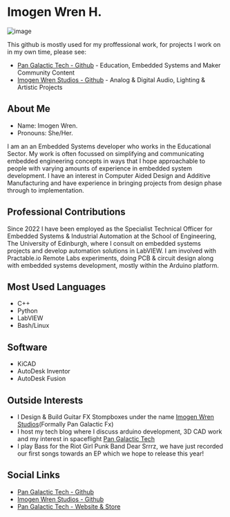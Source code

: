 # Imogen Wren H.
![image](https://user-images.githubusercontent.com/97303986/217541153-bb81dce7-f75b-4812-b71a-0afd2077692d.png)


This github is mostly used for my proffessional work, for projects I work on in my own time, please see:
- [Pan Galactic Tech - Github](https://github.com/PanGalacticTech) - Education, Embedded Systems and Maker Community Content 
- [Imogen Wren Studios -  Github](https://github.com/imogen-wren-studios) - Analog & Digital Audio, Lighting & Artistic Projects 

## About Me
- Name: Imogen Wren. <br>
- Pronouns: She/Her. <br>

I am an an Embedded Systems developer who works in the Educational Sector. My work is often focussed on simplifying and communicating embedded engineering concepts in ways that I hope approachable to people with varying amounts of experience in embedded system development. I have an interest in Computer Aided Design and Additive Manufacturing and have experience in bringing projects from design phase through to implementation. 


## Professional Contributions
Since 2022 I have been employed as the Specialist Technical Officer for Embedded Systems & Industrial Automation at the School of Engineering, The University of Edinburgh, where I consult on embedded systems projects and develop automation solutions in LabVIEW. I am involved with Practable.io Remote Labs experiments, doing PCB & circuit design along with embedded systems development, mostly within the Arduino platform. 

## Most Used Languages
- C++
- Python
- LabVIEW
- Bash/Linux

## Software
- KiCAD
- AutoDesk Inventor
- AutoDesk Fusion

## Outside Interests
- I Design & Build Guitar FX Stompboxes under the name [Imogen Wren Studios](github.com/Imogen-Wren-Studios)(Formally Pan Galactic Fx)
- I host my tech blog where I discuss arduino development, 3D CAD work and my interest in spaceflight [Pan Galactic Tech](https://PanGalacticTech.com)
- I play Bass for the Riot Girl Punk Band Dear Srrrz, we have just recorded our first songs towards an EP which we hope to release this year!

## Social Links
- [Pan Galactic Tech - Github](https://github.com/PanGalacticTech)
- [Imogen Wren Studios - Github](github.com/Imogen-Wren-Studios)
- [Pan Galactic Tech - Website & Store](https://PanGalacticTech.com)
